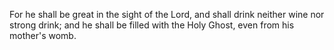 For he shall be great in the sight of the Lord, and shall drink neither wine nor strong drink; and he shall be filled with the Holy Ghost, even from his mother's womb.
